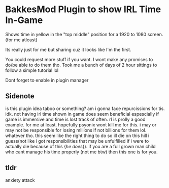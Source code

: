 # BakkesMod Plugin to show IRL Time In-Game

Shows time in yellow in the "top middle" position for a 1920 to 1080 screen. 
(for me atleast)

Its really just for me but sharing cuz it looks like I'm the first.

You could request more stuff if you want. I wont make any promises to do/be able to do them tho. Took me a bunch of days of 2 hour sittings to follow a simple tutorial lol

Dont forget to enable in plugin manager

 ## Sidenote
is this plugin idea taboo or something? am i gonna face repurcissions for tis. idk. not having irl time shown in game does seem beneficial espescially if game is immersive and time is lost track of often. rl is prolly a good example. for me at least. hopefully psyonix wont kill me for this. i may or may not be responsible for losing millions if not billions for them lol. whatever tho. this seem like the right thing to do so ill die on this hill i guess(not like i got responsibilities that may be unfulfilled if i were to actually die because of this {*he does*}).  if you are a full grown man child who cant manage his time properly (not me btw) then this one is for you.

## tldr 
anxiety attack
